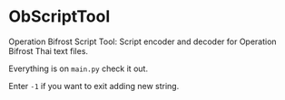 # ObScriptTool
Operation Bifrost Script Tool: Script encoder and decoder for Operation Bifrost Thai text files.

Everything is on `main.py` check it out.

Enter `-1` if you want to exit adding new string.